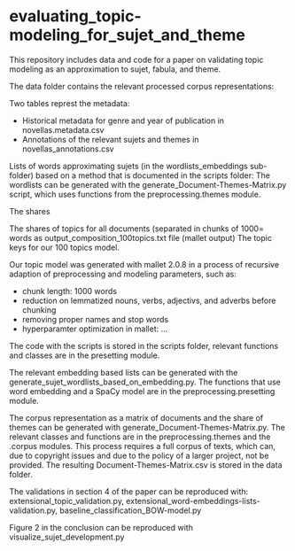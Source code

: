# evaluating_topic-modeling_for_sujet_and_theme
This repository includes data and code for a paper on validating topic modeling as an approximation to sujet, fabula, and theme.

The data folder contains the relevant processed corpus representations:

Two tables represt the metadata: 
- Historical metadata for genre and year of publication in novellas.metadata.csv
- Annotations of the relevant sujets and themes in novellas_annotations.csv

Lists of words approximating sujets (in the wordlists_embeddings sub-folder) based on a method that is documented in the scripts folder: The wordlists can be generated with the generate_Document-Themes-Matrix.py script, which uses functions from the preprocessing.themes module.



The shares 

The shares of topics for all documents (separated in chunks of 1000= words as output_composition_100topics.txt file (mallet output)
The topic keys for our 100 topics model. 

Our topic model was generated with mallet 2.0.8 in a process of recursive adaption of preprocessing and modeling parameters, such as:
- chunk length: 1000 words
- reduction on lemmatized nouns, verbs, adjectivs, and adverbs before chunking
- removing proper names and stop words
- hyperparamter optimization in mallet: ...


The code with the scripts is stored in the scripts folder, relevant functions and classes are in the presetting module.

The relevant embedding based lists can be generated with the generate_sujet_wordlists_based_on_embedding.py.
The functions that use word embedding and a SpaCy model are in the preprocessing.presetting module.

The corpus representation as a matrix of documents and the share of themes can be generated with generate_Document-Themes-Matrix.py.
The relevant classes and functions are in the preprocessing.themes and the .corpus modules. 
This process requires a full corpus of texts, which can, due to copyright issues and due to the policy of a larger project, not be provided. The resulting Document-Themes-Matrix.csv is stored in the data folder.

The validations in section 4 of the paper can be reproduced with: 
extensional_topic_validation.py,
extensional_word-embeddings-lists-validation.py,
baseline_classification_BOW-model.py

Figure 2 in the conclusion can be reproduced with visualize_sujet_development.py


